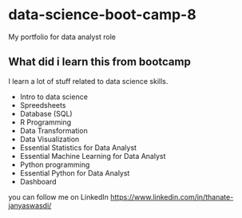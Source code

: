 # data-science-boot-camp-8
My portfolio for data analyst role 

## What did i learn this from bootcamp

I learn a lot of stuff related to data science skills.
- Intro to data science
- Spreedsheets
- Database (SQL)
- R Programming
- Data Transformation
- Data Visualization
- Essential Statistics for Data Analyst
- Essential Machine Learning for Data Analyst
- Python programming 
- Essential Python for Data Analyst
- Dashboard

you can follow me on LinkedIn https://www.linkedin.com/in/thanate-janyaswasdi/
